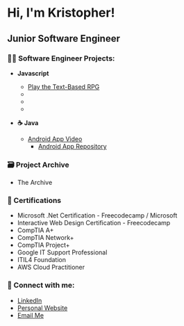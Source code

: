 # Hi, I'm Kristopher!

## Junior Software Engineer

### 👨‍💻 Software Engineer Projects:
- **Javascript**
  - [Play the Text-Based RPG](https://krisilich.github.io/textbasedRPG/)
  -
  - 
  - 

- **☕ Java**
  - [Android App Video](https://kilichpro.com/software/2024/3/11/3evs32sm5kfiby7rzebpr248714b11)
      + [Android App Repository](https://github.com/KrisIlich/Vacation-Scheduler-Android-App)

### 🗃 Project Archive
- The Archive

### 📄 Certifications
- Microsoft .Net Certification - Freecodecamp / Microsoft
- Interactive Web Design Certification - Freecodecamp
- CompTIA A+
- CompTIA Network+
- CompTIA Project+
- Google IT Support Professional
- ITIL4 Foundation
- AWS Cloud Practitioner

### 🤳 Connect with me:
- [LinkedIn](https://www.linkedin.com/in/kristopher-ilich/)
- [Personal Website](www.kilichpro.com/software)
- [Email Me](mailto:kristopherilich@gmail.com)

